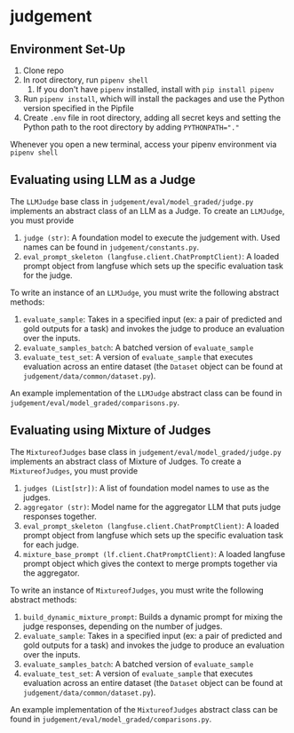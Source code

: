 # judgement

## Environment Set-Up

1. Clone repo
2. In root directory, run `pipenv shell`
   1. If you don't have `pipenv` installed, install with `pip install pipenv`
3. Run `pipenv install`, which will install the packages and use the Python version specified in the Pipfile
4. Create `.env` file in root directory, adding all secret keys and setting the Python path to the root directory by adding `PYTHONPATH="."`

Whenever you open a new terminal, access your pipenv environment via `pipenv shell`

## Evaluating using LLM as a Judge
The `LLMJudge` base class in `judgement/eval/model_graded/judge.py` implements an abstract class of an LLM as a Judge. 
To create an `LLMJudge`, you must provide

1. `judge (str)`: A foundation model to execute the judgement with. Used names can be found in `judgement/constants.py`.
2. `eval_prompt_skeleton (langfuse.client.ChatPromptClient)`: A loaded prompt object from langfuse which sets up the specific evaluation task for the judge.

To write an instance of an `LLMJudge`, you must write the following abstract methods:

1. `evaluate_sample`: Takes in a specified input (ex: a pair of predicted and gold outputs for a task) and invokes the judge to produce an evaluation over the inputs.
2. `evaluate_samples_batch`: A batched version of `evaluate_sample`
3. `evaluate_test_set`: A version of `evaluate_sample` that executes evaluation across an entire dataset (the `Dataset` object can be found at `judgement/data/common/dataset.py`).

An example implementation of the `LLMJudge` abstract class can be found in `judgement/eval/model_graded/comparisons.py`.

## Evaluating using Mixture of Judges
The `MixtureofJudges` base class in `judgement/eval/model_graded/judge.py` implements an abstract class of Mixture of Judges.
To create a `MixtureofJudges`, you must provide

1. `judges (List[str])`: A list of foundation model names to use as the judges.
2. `aggregator (str)`: Model name for the aggregator LLM that puts judge responses together.
3. `eval_prompt_skeleton (langfuse.client.ChatPromptClient)`: A loaded prompt object from langfuse which sets up the specific evaluation task for each judge.
4. `mixture_base_prompt (lf.client.ChatPromptClient)`: A loaded langfuse prompt object which gives the context to merge prompts together via the aggregator.

To write an instance of `MixtureofJudges`, you must write the following abstract methods:

1. `build_dynamic_mixture_prompt`: Builds a dynamic prompt for mixing the judge responses, depending on the number of judges.
2. `evaluate_sample`: Takes in a specified input (ex: a pair of predicted and gold outputs for a task) and invokes the judge to produce an evaluation over the inputs.
3. `evaluate_samples_batch`: A batched version of `evaluate_sample`
4. `evaluate_test_set`: A version of `evaluate_sample` that executes evaluation across an entire dataset (the `Dataset` object can be found at `judgement/data/common/dataset.py`).

An example implementation of the `MixtureofJudges` abstract class can be found in `judgement/eval/model_graded/comparisons.py`.
